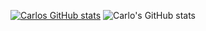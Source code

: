 [![Carlos GitHub stats](https://github-readme-stats.vercel.app/api?username=iCarlosLeandro)](https://github.com/iCarlosLeandro/github-readme-stats)
![Carlo's GitHub stats](https://github-readme-stats.vercel.app/api?username=iCarlosLeandro&show_icons=true)
